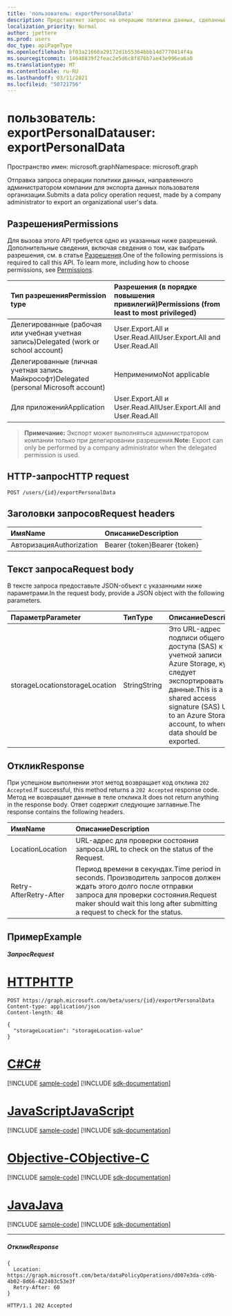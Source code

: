 ```yaml
---
title: 'пользователь: exportPersonalData'
description: Представляет запрос на операцию политики данных, сделанный администратором компании для экспорта данных пользователя организации.
localization_priority: Normal
author: jpettere
ms.prod: users
doc_type: apiPageType
ms.openlocfilehash: bf03a21660a29172d1b55364bbb14d7770414f4a
ms.sourcegitcommit: 14648839f2feac2e5d6c8f876b7ae43e996ea6a0
ms.translationtype: MT
ms.contentlocale: ru-RU
ms.lasthandoff: 03/11/2021
ms.locfileid: "50721756"
---
```

# <a name="user-exportpersonaldata"></a><span data-ttu-id="d3f4f-103">пользователь: exportPersonalData</span><span class="sxs-lookup"><span data-stu-id="d3f4f-103">user: exportPersonalData</span></span>

<span data-ttu-id="d3f4f-104">Пространство имен: microsoft.graph</span><span class="sxs-lookup"><span data-stu-id="d3f4f-104">Namespace: microsoft.graph</span></span>

<span data-ttu-id="d3f4f-105">Отправка запроса операции политики данных, направленного администратором компании для экспорта данных пользователя организации.</span><span class="sxs-lookup"><span data-stu-id="d3f4f-105">Submits a data policy operation request, made by a company administrator to export an organizational user's data.</span></span>

## <a name="permissions"></a><span data-ttu-id="d3f4f-106">Разрешения</span><span class="sxs-lookup"><span data-stu-id="d3f4f-106">Permissions</span></span>
<span data-ttu-id="d3f4f-p101">Для вызова этого API требуется одно из указанных ниже разрешений. Дополнительные сведения, включая сведения о том, как выбрать разрешения, см. в статье [Разрешения](/graph/permissions-reference).</span><span class="sxs-lookup"><span data-stu-id="d3f4f-p101">One of the following permissions is required to call this API. To learn more, including how to choose permissions, see [Permissions](/graph/permissions-reference).</span></span>

|<span data-ttu-id="d3f4f-109">Тип разрешения</span><span class="sxs-lookup"><span data-stu-id="d3f4f-109">Permission type</span></span>      | <span data-ttu-id="d3f4f-110">Разрешения (в порядке повышения привилегий)</span><span class="sxs-lookup"><span data-stu-id="d3f4f-110">Permissions (from least to most privileged)</span></span>              |
|:--------------------|:---------------------------------------------------------|
|<span data-ttu-id="d3f4f-111">Делегированные (рабочая или учебная учетная запись)</span><span class="sxs-lookup"><span data-stu-id="d3f4f-111">Delegated (work or school account)</span></span> |  <span data-ttu-id="d3f4f-112">User.Export.All и User.Read.All</span><span class="sxs-lookup"><span data-stu-id="d3f4f-112">User.Export.All and User.Read.All</span></span>  |
|<span data-ttu-id="d3f4f-113">Делегированные (личная учетная запись Майкрософт)</span><span class="sxs-lookup"><span data-stu-id="d3f4f-113">Delegated (personal Microsoft account)</span></span> |  <span data-ttu-id="d3f4f-114">Неприменимо</span><span class="sxs-lookup"><span data-stu-id="d3f4f-114">Not applicable</span></span>  |
|<span data-ttu-id="d3f4f-115">Для приложений</span><span class="sxs-lookup"><span data-stu-id="d3f4f-115">Application</span></span> | <span data-ttu-id="d3f4f-116">User.Export.All и User.Read.All</span><span class="sxs-lookup"><span data-stu-id="d3f4f-116">User.Export.All and User.Read.All</span></span> |

><span data-ttu-id="d3f4f-117">**Примечание:** Экспорт может выполняться администратором компании только при делегировании разрешения.</span><span class="sxs-lookup"><span data-stu-id="d3f4f-117">**Note:** Export can only be performed by a company administrator when the delegated permission is used.</span></span>

## <a name="http-request"></a><span data-ttu-id="d3f4f-118">HTTP-запрос</span><span class="sxs-lookup"><span data-stu-id="d3f4f-118">HTTP request</span></span>
<!-- { "blockType": "ignored" } -->
```http
POST /users/{id}/exportPersonalData

```
## <a name="request-headers"></a><span data-ttu-id="d3f4f-119">Заголовки запросов</span><span class="sxs-lookup"><span data-stu-id="d3f4f-119">Request headers</span></span>
| <span data-ttu-id="d3f4f-120">Имя</span><span class="sxs-lookup"><span data-stu-id="d3f4f-120">Name</span></span>       | <span data-ttu-id="d3f4f-121">Описание</span><span class="sxs-lookup"><span data-stu-id="d3f4f-121">Description</span></span> |
|:---------------|:----------|
| <span data-ttu-id="d3f4f-122">Авторизация</span><span class="sxs-lookup"><span data-stu-id="d3f4f-122">Authorization</span></span>  | <span data-ttu-id="d3f4f-123">Bearer {token}</span><span class="sxs-lookup"><span data-stu-id="d3f4f-123">Bearer {token}</span></span>|

## <a name="request-body"></a><span data-ttu-id="d3f4f-124">Текст запроса</span><span class="sxs-lookup"><span data-stu-id="d3f4f-124">Request body</span></span>
<span data-ttu-id="d3f4f-125">В тексте запроса предоставьте JSON-объект с указанными ниже параметрами.</span><span class="sxs-lookup"><span data-stu-id="d3f4f-125">In the request body, provide a JSON object with the following parameters.</span></span>

| <span data-ttu-id="d3f4f-126">Параметр</span><span class="sxs-lookup"><span data-stu-id="d3f4f-126">Parameter</span></span>    | <span data-ttu-id="d3f4f-127">Тип</span><span class="sxs-lookup"><span data-stu-id="d3f4f-127">Type</span></span>   |<span data-ttu-id="d3f4f-128">Описание</span><span class="sxs-lookup"><span data-stu-id="d3f4f-128">Description</span></span> |
|:---------------|:--------|:----------|
|<span data-ttu-id="d3f4f-129">storageLocation</span><span class="sxs-lookup"><span data-stu-id="d3f4f-129">storageLocation</span></span>|<span data-ttu-id="d3f4f-130">String</span><span class="sxs-lookup"><span data-stu-id="d3f4f-130">String</span></span>|<span data-ttu-id="d3f4f-131">Это URL-адрес подписи общего доступа (SAS) к учетной записи Azure Storage, куда следует экспортировать данные.</span><span class="sxs-lookup"><span data-stu-id="d3f4f-131">This is a shared access signature (SAS) URL to an Azure Storage account, to where data should be exported.</span></span>|

## <a name="response"></a><span data-ttu-id="d3f4f-132">Отклик</span><span class="sxs-lookup"><span data-stu-id="d3f4f-132">Response</span></span>
<span data-ttu-id="d3f4f-133">При успешном выполнении этот метод возвращает код отклика `202 Accepted`.</span><span class="sxs-lookup"><span data-stu-id="d3f4f-133">If successful, this method returns a `202 Accepted` response code.</span></span> <span data-ttu-id="d3f4f-134">Метод не возвращает данные в теле отклика.</span><span class="sxs-lookup"><span data-stu-id="d3f4f-134">It does not return anything in the response body.</span></span> <span data-ttu-id="d3f4f-135">Ответ содержит следующие заглавные.</span><span class="sxs-lookup"><span data-stu-id="d3f4f-135">The response contains the following headers.</span></span>

| <span data-ttu-id="d3f4f-136">Имя</span><span class="sxs-lookup"><span data-stu-id="d3f4f-136">Name</span></span>       | <span data-ttu-id="d3f4f-137">Описание</span><span class="sxs-lookup"><span data-stu-id="d3f4f-137">Description</span></span> |
|:---------------|:----------|
| <span data-ttu-id="d3f4f-138">Location</span><span class="sxs-lookup"><span data-stu-id="d3f4f-138">Location</span></span>  | <span data-ttu-id="d3f4f-139">URL-адрес для проверки состояния запроса.</span><span class="sxs-lookup"><span data-stu-id="d3f4f-139">URL to check on the status of the Request.</span></span> |
| <span data-ttu-id="d3f4f-140">Retry-After</span><span class="sxs-lookup"><span data-stu-id="d3f4f-140">Retry-After</span></span>  | <span data-ttu-id="d3f4f-141">Период времени в секундах.</span><span class="sxs-lookup"><span data-stu-id="d3f4f-141">Time period in seconds.</span></span> <span data-ttu-id="d3f4f-142">Производитель запросов должен ждать этого долго после отправки запроса для проверки состояния.</span><span class="sxs-lookup"><span data-stu-id="d3f4f-142">Request maker should wait this long after submitting a request to check for the status.</span></span> |


## <a name="example"></a><span data-ttu-id="d3f4f-143">Пример</span><span class="sxs-lookup"><span data-stu-id="d3f4f-143">Example</span></span>
##### <a name="request"></a><span data-ttu-id="d3f4f-144">Запрос</span><span class="sxs-lookup"><span data-stu-id="d3f4f-144">Request</span></span>

# <a name="http"></a>[<span data-ttu-id="d3f4f-145">HTTP</span><span class="sxs-lookup"><span data-stu-id="d3f4f-145">HTTP</span></span>](#tab/http)
<!-- {
  "blockType": "request",
  "name": "user_exportpersonaldata"
}-->
```http
POST https://graph.microsoft.com/beta/users/{id}/exportPersonalData
Content-type: application/json
Content-length: 48

{
  "storageLocation": "storageLocation-value"
}
```
# <a name="c"></a>[<span data-ttu-id="d3f4f-146">C#</span><span class="sxs-lookup"><span data-stu-id="d3f4f-146">C#</span></span>](#tab/csharp)
[!INCLUDE [sample-code](../includes/snippets/csharp/user-exportpersonaldata-csharp-snippets.md)]
[!INCLUDE [sdk-documentation](../includes/snippets/snippets-sdk-documentation-link.md)]

# <a name="javascript"></a>[<span data-ttu-id="d3f4f-147">JavaScript</span><span class="sxs-lookup"><span data-stu-id="d3f4f-147">JavaScript</span></span>](#tab/javascript)
[!INCLUDE [sample-code](../includes/snippets/javascript/user-exportpersonaldata-javascript-snippets.md)]
[!INCLUDE [sdk-documentation](../includes/snippets/snippets-sdk-documentation-link.md)]

# <a name="objective-c"></a>[<span data-ttu-id="d3f4f-148">Objective-C</span><span class="sxs-lookup"><span data-stu-id="d3f4f-148">Objective-C</span></span>](#tab/objc)
[!INCLUDE [sample-code](../includes/snippets/objc/user-exportpersonaldata-objc-snippets.md)]
[!INCLUDE [sdk-documentation](../includes/snippets/snippets-sdk-documentation-link.md)]

# <a name="java"></a>[<span data-ttu-id="d3f4f-149">Java</span><span class="sxs-lookup"><span data-stu-id="d3f4f-149">Java</span></span>](#tab/java)
[!INCLUDE [sample-code](../includes/snippets/java/user-exportpersonaldata-java-snippets.md)]
[!INCLUDE [sdk-documentation](../includes/snippets/snippets-sdk-documentation-link.md)]

---

##### <a name="response"></a><span data-ttu-id="d3f4f-150">Отклик</span><span class="sxs-lookup"><span data-stu-id="d3f4f-150">Response</span></span>

```http
{
  Location: https://graph.microsoft.com/beta/dataPolicyOperations/d007e3da-cd9b-4b02-8d66-422403c53e3f
  Retry-After: 60
}
```

<!-- {
  "blockType": "response",
  "truncated": true,
  "@odata.type": "microsoft.graph.none"
} -->
```http
HTTP/1.1 202 Accepted
```

<!-- uuid: 8fcb5dbc-d5aa-4681-8e31-b001d5168d79
2015-10-25 14:57:30 UTC -->
<!-- {
  "type": "#page.annotation",
  "description": "user: exportPersonalData",
  "keywords": "",
  "section": "documentation",
  "tocPath": "",
  "suppressions": [
  ]
}-->


